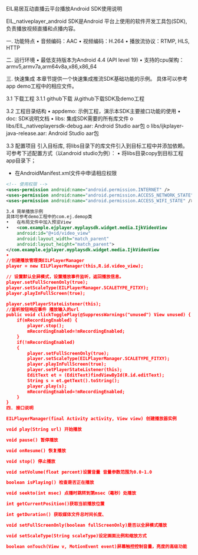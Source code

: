 ﻿EIL易居互动直播云平台播放Android SDK使用说明

EIL_nativeplayer_android SDK是Android 平台上使用的软件开发工具包(SDK), 负责播放视频直播和点播内容。

一. 功能特点
•	  音频编码：AAC
•	  视频编码：H.264
•	  播放流协议：RTMP, HLS, HTTP

二. 运行环境
•	最低支持版本为Android 4.4 (API level 19)
•	支持的cpu架构：armv5,armv7a,arm64v8a,x86,x86_64

三. 快速集成
本章节提供一个快速集成推流SDK基础功能的示例。
具体可以参考app demo工程中的相应文件。

3.1 下载工程
3.1.1 github下载 从github下载SDK及demo工程

3.2 工程目录结构
•	appdemo: 示例工程，演示本SDK主要接口功能的使用
•	doc: SDK说明文档
•	libs: 集成SDK需要的所有库文件
o	libs/EIL_nativeplayersdk-debug.aar: Android Studio aar包
o	libs/ijkplayer-java-release.aar: Android Studio aar包

3.3 配置项目
引入目标库, 将libs目录下的库文件引入到目标工程中并添加依赖。
可参考下述配置方式（以android studio为例）：
•	将libs目录copy到目标工程app目录下；
- 在AndroidManifest.xml文件中申请相应权限
````xml
<!-- 使用权限 -->
<uses-permission android:name="android.permission.INTERNET" />
<uses-permission android:name="android.permission.ACCESS_NETWORK_STATE" />
<uses-permission android:name="android.permission.ACCESS_WIFI_STATE" />

3.4 简单播放示例
具体可参考demo工程中的com.ej.demop类
•	在布局文件中加入预览View
•	<com.example.ejplayer.myplaysdk.widget.media.IjkVideoView
    android:id="@+id/video_view"
    android:layout_width="match_parent"
    android:layout_height="match_parent">
</com.example.ejplayer.myplaysdk.widget.media.IjkVideoView
•	
//创建播放管理类EILPlayerManager
player = new EILPlayerManager(this,R.id.video_view);

// 设置默认全屏模式，设置播放事件监听，返回播放信息。
player.setFullScreenOnly(true);
player.setScaleType(EILPlayerManager.SCALETYPE_FITXY);
player.playInFullScreen(true);

player.setPlayerStateListener(this);
//监听按钮响应事件 播放输入的url
public void clickTogglePlay(@SuppressWarnings("unused") View unused) {
    if(mRecordingEnabled) {
        player.stop();
        mRecordingEnabled=!mRecordingEnabled;
    }
    if(!mRecordingEnabled)
    {
        player.setFullScreenOnly(true);
        player.setScaleType(EILPlayerManager.SCALETYPE_FITXY);
        player.playInFullScreen(true);
        player.setPlayerStateListener(this);
        EditText et = (EditText)findViewById(R.id.editText);
        String s = et.getText().toString();
        player.play(s);
        mRecordingEnabled=!mRecordingEnabled;
    }
}
四. 接口说明

EILPlayerManager(final Activity activity, View view) 创建播放器实例

void play(String url) 开始播放

void pause() 暂停播放

void onResume() 恢复播放

void stop() 停止播放

void setVolume(float percent)设置音量 音量参数范围为0.0-1.0

boolean isPlaying() 检查是否正在播放

void seekto(int msec) 点播时跳转到第msec（毫秒）处播放

int getCurrentPosition()获取当前播放位置

int getDuration() 获取媒体文件总时间长度、

void setFullScreenOnly(boolean fullScreenOnly)是否以全屏模式播放

void setScaleType(String scaleType)设定画面比例和缩放方式

boolean onTouch(View v, MotionEvent event)屏幕触控控制音量，亮度的高级功能





